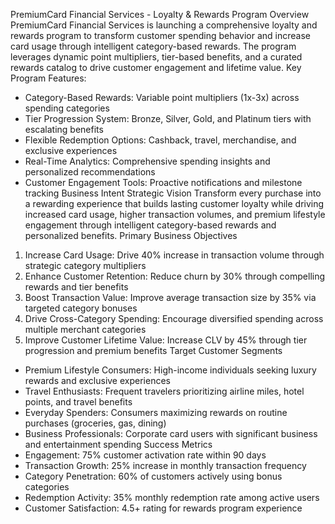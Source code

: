 PremiumCard Financial Services - Loyalty & Rewards Program
Overview
PremiumCard Financial Services is launching a comprehensive loyalty and rewards program to transform customer spending behavior and increase card usage through intelligent category-based rewards. The program leverages dynamic point multipliers, tier-based benefits, and a curated rewards catalog to drive customer engagement and lifetime value.
Key Program Features:
* Category-Based Rewards: Variable point multipliers (1x-3x) across spending categories
* Tier Progression System: Bronze, Silver, Gold, and Platinum tiers with escalating benefits
* Flexible Redemption Options: Cashback, travel, merchandise, and exclusive experiences
* Real-Time Analytics: Comprehensive spending insights and personalized recommendations
* Customer Engagement Tools: Proactive notifications and milestone tracking
Business Intent
Strategic Vision
Transform every purchase into a rewarding experience that builds lasting customer loyalty while driving increased card usage, higher transaction volumes, and premium lifestyle engagement through intelligent category-based rewards and personalized benefits.
Primary Business Objectives
1. Increase Card Usage: Drive 40% increase in transaction volume through strategic category multipliers
2. Enhance Customer Retention: Reduce churn by 30% through compelling rewards and tier benefits
3. Boost Transaction Value: Improve average transaction size by 35% via targeted category bonuses
4. Drive Cross-Category Spending: Encourage diversified spending across multiple merchant categories
5. Improve Customer Lifetime Value: Increase CLV by 45% through tier progression and premium benefits
Target Customer Segments
* Premium Lifestyle Consumers: High-income individuals seeking luxury rewards and exclusive experiences
* Travel Enthusiasts: Frequent travelers prioritizing airline miles, hotel points, and travel benefits
* Everyday Spenders: Consumers maximizing rewards on routine purchases (groceries, gas, dining)
* Business Professionals: Corporate card users with significant business and entertainment spending
Success Metrics
* Engagement: 75% customer activation rate within 90 days
* Transaction Growth: 25% increase in monthly transaction frequency
* Category Penetration: 60% of customers actively using bonus categories
* Redemption Activity: 35% monthly redemption rate among active users
* Customer Satisfaction: 4.5+ rating for rewards program experience
